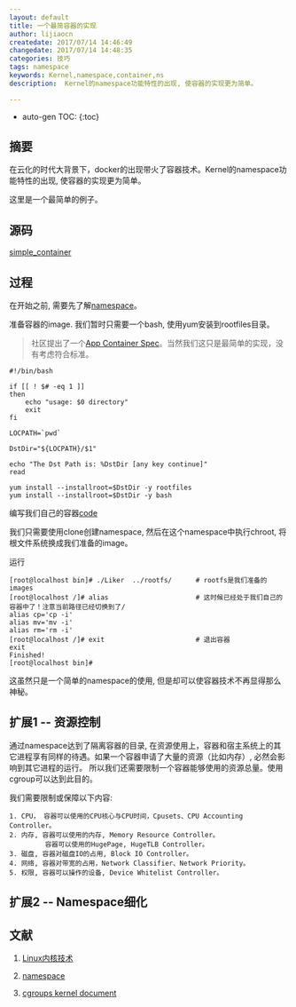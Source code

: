 ```yaml
---
layout: default
title: 一个最简容器的实现
author: lijiaocn
createdate: 2017/07/14 14:46:49
changedate: 2017/07/14 14:48:35
categories: 技巧
tags: namespace
keywords: Kernel,namespace,container,ns
description:  Kernel的namespace功能特性的出现, 使容器的实现更为简单。

---
```


* auto-gen TOC:
{:toc}

## 摘要

在云化的时代大背景下，docker的出现带火了容器技术。Kernel的namespace功能特性的出现, 使容器的实现更为简单。

这里是一个最简单的例子。

## 源码

[simple_container](https://github.com/lijiaocn/LinuxC/tree/master/simple_container)

## 过程

在开始之前, 需要先了解[namespace](http://lwn.net/Articles/531114/)。

准备容器的image. 我们暂时只需要一个bash, 使用yum安装到rootfiles目录。

>社区提出了一个[App Container Spec](https://github.com/appc/spec/)。当然我们这只是最简单的实现，没有考虑符合标准。

	#!/bin/bash
	 
	if [[ ! $# -eq 1 ]]
	then
		echo "usage: $0 directory"
		exit
	fi
	 
	LOCPATH=`pwd`
	 
	DstDir="${LOCPATH}/$1"
	 
	echo "The Dst Path is: %DstDir [any key continue]"
	read
	 
	yum install --installroot=$DstDir -y rootfiles
	yum install --installroot=$DstDir -y bash

编写我们自己的容器[code](https://github.com/lijiaocn/LinuxC/blob/master/simple_container/LiKer.c)

我们只需要使用clone创建namespace, 然后在这个namespace中执行chroot, 将根文件系统换成我们准备的image。

运行

	[root@localhost bin]# ./Liker  ../rootfs/      # rootfs是我们准备的images
	[root@localhost /]# alias                      # 这时候已经处于我们自己的容器中了！注意当前路径已经切换到了/
	alias cp='cp -i'
	alias mv='mv -i'
	alias rm='rm -i'
	[root@localhost /]# exit                       # 退出容器
	exit
	Finished!
	[root@localhost bin]# 

这虽然只是一个简单的namespace的使用, 但是却可以使容器技术不再显得那么神秘。

## 扩展1 -- 资源控制

通过namespace达到了隔离容器的目录, 在资源使用上，容器和宿主系统上的其它进程享有同样的待遇。如果一个容器申请了大量的资源（比如内存）, 必然会影响到其它进程的运行。 所以我们还需要限制一个容器能够使用的资源总量。使用cgroup可以达到此目的。

我们需要限制或保障以下内容:

	1. CPU， 容器可以使用的CPU核心与CPU时间，Cpusets、CPU Accounting Controller。
	2. 内存, 容器可以使用的内存, Memory Resource Controller。
	         容器可以使用的HugePage, HugeTLB Controller。
	3. 磁盘, 容器对磁盘IO的占用, Block IO Controller。
	4. 网络, 容器对带宽的占用，Network Classifier、Network Priority。
	5. 权限, 容器可以操作的设备, Device Whitelist Controller。

## 扩展2 -- Namespace细化

## 文献

1. [Linux内核技术](http://www.lijiaocn.com/blog/2014/06/30/Linux%E5%86%85%E6%A0%B8%E6%8A%80%E6%9C%AF.html)

2. [namespace](http://lwn.net/Articles/531114/)

3. [cgroups kernel document](https://www.kernel.org/doc/Documentation/cgroups/)
